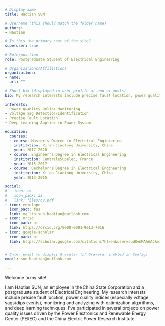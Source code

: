 ```yaml
---
# Display name
title: Haotian SUN

# Username (this should match the folder name)
authors:
- Haotian

# Is this the primary user of the site?
superuser: true

# Role/position
role: Postgraduate Student of Electrical Engineering

# Organizations/Affiliations
organizations:
- name:
  url: ""

# Short bio (displayed in user profile at end of posts)
bio: My research interests include precise fault location, power quality indices (especially voltage sags/dips events) monitoring, and analysis with optimization algorithms and deep learning techniques applied in the power system.

interests:
- Power Quanlity Online Monitoring
- Voltage Sag Detection/Identification
- Precise Fault Location
- Deep Learning Applied in Power System

education:
  courses:
  - course: Master's Degree in Electrical Engineering
    institution: Xi'an Jiaotong University, China
    year: 2017-2020
  - course: Engineer's Degree in Electrical Engineering
    institution: CentraleSupélec, France
    year: 2015-2017
  - course: Bachelor's Degree in Electrical Engineering
    institution: Xi'an Jiaotong University, China
    year: 2013-2015

social:
# - icon: cv
#   icon_pack: ai
#   link: files/cv.pdf
- icon: envelope
  icon_pack: fas
  link: mailto:sun.haotian@outlook.com
- icon: orcid
  icon_pack: ai
  link: https://orcid.org/0000-0001-9013-7016
- icon: google-scholar
  icon_pack: ai
  link: https://scholar.google.com/citations?hl=en&user=spdQenMAAAAJ&view_op=list_works&citft=1&citft=2&citft=3&email_for_op=snyxyns%40gmail.com&gmla=AJsN-F6opZ6KsIBNbSnC5XLiCve1FjAh2Bw1orPOOob99iwxFNxnxDzJFGJK2xU8j5q5lUZZVI7sWrRghWaSw9WSUOkUPRt1tf96PxuHEnW-1deUdPn3wJlfzE05zLJ_tJCgLDzL6mKjPy5-FbrSYYHWUk9MjDUpDdYZ7L2rYQjHQ8hGdlFjbK2R229-8BL43dhJ9GUd5bpBfkNhsm6HduMjxWHPEcFENyGrO0KHIQsr8I9WjUurS2MyoFOxjAwq9GfuJxUnr1yw


# Enter email to display Gravatar (if Gravatar enabled in Config)
email: sun.haotian@outlook.com

---
```


Welcome to my site!

I am Haotian SUN, an employee in the China State Corporation and a postgraduate student of Electrical Engineering. My research interests include precise fault location, power quality indices (especially voltage sags/dips events), monitoring and analyzing with optimization algorithms, and deep learning techniques. I've participated in several projects on power quality issues driven by the Power Electronics and Renewable Energy Center (PEREC) and the China Electric Power Research Institute.


